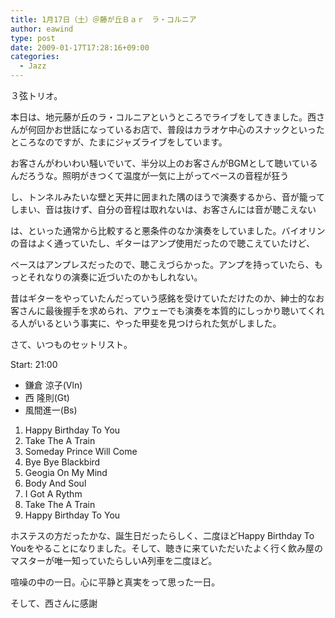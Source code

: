 ```yaml
---
title: 1月17日（土）＠藤が丘Ｂａｒ　ラ・コルニア
author: eawind
type: post
date: 2009-01-17T17:28:16+09:00
categories:
  - Jazz
---
```

３弦トリオ。

本日は、地元藤が丘のラ・コルニアというところでライブをしてきました。西さんが何回かお世話になっているお店で、普段はカラオケ中心のスナックといったところなのですが、たまにジャズライブをしています。

お客さんがわいわい騒いでいて、半分以上のお客さんがBGMとして聴いているんだろうな。照明がきつくて温度が一気に上がってベースの音程が狂う

し、トンネルみたいな壁と天井に囲まれた隅のほうで演奏するから、音が籠ってしまい、音は抜けず、自分の音程は取れないは、お客さんには音が聴こえない

は、といった通常から比較すると悪条件のなか演奏をしていました。バイオリンの音はよく通っていたし、ギターはアンプ使用だったので聴こえていたけど、

ベースはアンプレスだったので、聴こえづらかった。アンプを持っていたら、もっとそれなりの演奏に近づいたのかもしれない。

昔はギターをやっていたんだっていう感銘を受けていただけたのか、紳士的なお客さんに最後握手を求められ、アウェーでも演奏を本質的にしっかり聴いてくれる人がいるという事実に、やった甲斐を見つけられた気がしました。

さて、いつものセットリスト。

Start: 21:00

- 鎌倉 涼子(Vln)
- 西 隆則(Gt)
- 風間進一(Bs)

1. Happy Birthday To You
2. Take The A Train
3. Someday Prince Will Come
4. Bye Bye Blackbird
5. Geogia On My Mind
6. Body And Soul
7. I Got A Rythm
8. Take The A Train
9. Happy Birthday To You

ホステスの方だったかな、誕生日だったらしく、二度ほどHappy Birthday To Youをやることになりました。そして、聴きに来ていただいたよく行く飲み屋のマスターが唯一知っていたらしいA列車を二度ほど。

喧噪の中の一日。心に平静と真実をって思った一日。

そして、西さんに感謝

